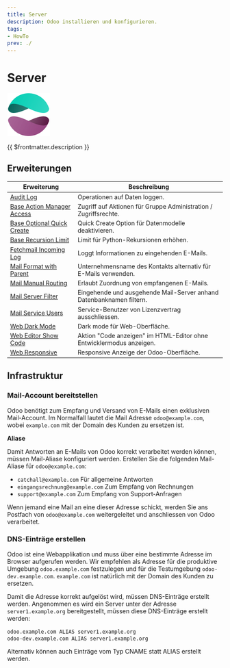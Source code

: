 ```yaml
---
title: Server
description: Odoo installieren und konfigurieren.
tags:
- HowTo
prev: ./
---
```

# Server
![icons_odoo_website_enterprise](attachments/icons_odoo_website_enterprise.png)

{{ $frontmatter.description }}

## Erweiterungen

| Erweiterung                                                       | Beschreibung                                                         |
| ----------------------------------------------------------------- | -------------------------------------------------------------------- |
| [Audit Log](Audit%20Log.md)                                       | Operationen auf Daten loggen.                                        |
| [Base Action Manager Access](Base%20Action%20Manager%20Access.md) | Zugriff auf Aktionen für Gruppe Administration / Zugriffsrechte.     |
| [Base Optional Quick Create](Base%20Optional%20Quick%20Create.md) | Quick Create Option für Datenmodelle deaktivieren.                   |
| [Base Recursion Limit](Base%20Recursion%20Limit.md)               | Limit für Python-Rekursionen erhöhen.                                |
| [Fetchmail Incoming Log](Fetchmail%20Incoming%20Log.md)           | Loggt Informationen zu eingehenden E-Mails.                          |
| [Mail Format with Parent](Mail%20Format%20With%20Parent.md)       | Unternehmensname des Kontakts alternativ für E-Mails verwenden.      |
| [Mail Manual Routing](Mail%20Manual%20Routing.md)                 | Erlaubt Zuordnung von empfangenen E-Mails.                           |
| [Mail Server Filter](Mail%20Server%20Filter.md)                   | Eingehende und ausgehende Mail-Server anhand Datenbanknamen filtern. |
| [Mail Service Users](Mail%20Service%20Users.md)                   | Service-Benutzer von Lizenzvertrag ausschliessen.                    |
| [Web Dark Mode](Web%20Dark%20Mode.md)                             | Dark mode für Web-Oberfläche.                                        |
| [Web Editor Show Code](Web%20Editor%20Show%20Code.md)             | Aktion "Code anzeigen" im HTML-Editor ohne Entwicklermodus anzeigen. |
| [Web Responsive](Web%20Responsive.md)                             | Responsive Anzeige der Odoo-Oberfläche.                              |

## Infrastruktur

### Mail-Account bereitstellen

Odoo benötigt zum Empfang und Versand von E-Mails einen exklusiven Mail-Account. Im  Normalfall lautet die Mail Adresse `odoo@example.com`, wobei `example.com` mit der Domain des Kunden zu ersetzen ist.

**Aliase**

Damit Antworten an E-Mails von Odoo korrekt verarbeitet werden können, müssen Mail-Aliase konfiguriert werden. Erstellen Sie die folgenden Mail-Aliase für `odoo@example.com`:

* `catchall@example.com` Für allgemeine Antworten
* `eingangsrechnung@example.com` Zum Empfang von Rechnungen
* `support@example.com` Zum Empfang von Support-Anfragen

Wenn jemand eine Mail an eine dieser Adresse schickt, werden Sie ans Postfach von `odoo@example.com` weitergeleitet und anschliessen von Odoo verarbeitet.

### DNS-Einträge erstellen

Odoo ist eine Webapplikation und muss über eine bestimmte Adresse im Browser aufgerufen werden. Wir empfehlen als Adresse für die produktive Umgebung `odoo.example.com` festzulegen und für die Testumgebung `odoo-dev.example.com`. `example.com` ist natürlich mit der Domain des Kunden zu ersetzen.

Damit die Adresse korrekt aufgelöst wird, müssen DNS-Einträge erstellt werden. Angenommen es wird ein Server unter der Adresse `server1.example.org` bereitgestellt, müssen diese DNS-Einträge erstellt werden:

```
odoo.example.com ALIAS server1.example.org
odoo-dev.example.com ALIAS server1.example.org
```

Alternativ können auch Einträge vom Typ CNAME statt ALIAS erstellt werden.
